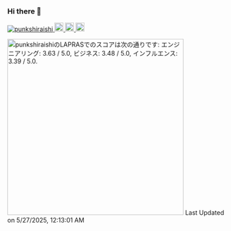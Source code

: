 ### Hi there 👋
<p align="left">
  <a href="https://github.com/punkshiraishi/punkshiraishi/">
    <img src="https://komarev.com/ghpvc/?username=punkshiraishi" alt="punkshiraishi" />
  </a>
  <a href="https://github.com/punkshiraishi">
    <img height="20" src="https://img.shields.io/github/followers/punkshiraishi?label=follow&logo=github&style=flat" />
  </a>
  <a href="http://qiita.com/punkshiraishi">
    <img height="20" src="https://qiita-badge.apiapi.app/s/punkshiraishi/posts.svg" />
  </a>
  <//qiita.com/punkshiraishi">
    <img height="20" src="https://qiita-badge.apiapi.app/s/punkshiraishi/contributions.svg" />
  </a>
</p>
  
<!--START_SECTION:lapras-card-->
<p ><a href="https://lapras.com/public/punkshiraishi" target="_blank" rel="noopener noreferrer"><img alt="punkshiraishiのLAPRASでのスコアは次の通りです: エンジニアリング: 3.63 / 5.0, ビジネス: 3.48 / 5.0, インフルエンス: 3.39 / 5.0." src="https://lapras-card-generator.vercel.app/api/svg?e=3.63&b=3.48&i=3.39&b1=%23020E27&b2=%230E5593&i1=%23030E21&i2=%231688BF&l=ja" width="400" ></a>  
Last Updated on 5/27/2025, 12:13:01 AM</p>
<!--END_SECTION:lapras-card-->
